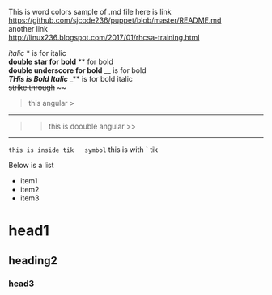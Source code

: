 
This is word colors  sample of .md file
here is link  
https://github.com/sjcode236/puppet/blob/master/README.md  
another link  
http://linux236.blogspot.com/2017/01/rhcsa-training.html

*italic*  *  is for italic    
**double star for bold**  **  for bold   
__double underscore for bold__  __ is for bold   
_**THis is Bold Italic**_  _** is for bold italic   
~~strike through~~   ~~  
>  this angular  >
-----
>>  this is doouble angular >>
******

`this is inside tik   symbol`  this is with `  tik

Below is  a list 
- item1
- item2
-  item3

# head1  #
## heading2  ##
### head3   ###




 
